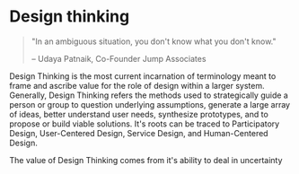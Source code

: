 # Design thinking

>"In an ambiguous situation, you don't know what you don't know."
>
>– Udaya Patnaik, Co-Founder Jump Associates

Design Thinking is the most current incarnation of terminology meant to frame and ascribe value for the role of design within a larger system. Generally, Design Thinking refers the methods used to strategically guide a person or group to question underlying assumptions, generate a large array of ideas, better understand user needs, synthesize prototypes, and to propose or build viable solutions. It's roots can be traced to Participatory Design, User-Centered Design, Service Design, and Human-Centered Design.

The value of Design Thinking comes from it's ability to deal in uncertainty